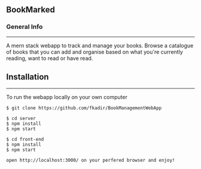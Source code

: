 ## BookMarked
### General Info
***
A mern stack webapp to track and manage your books. Browse a catalogue of books that you can add and organise based on what you're currently reading, want to read or have read. 

## Installation
***
To run the webapp locally on your own computer 
```
$ git clone https://github.com/fkadir/BookManagementWebApp

$ cd server 
$ npm install 
$ npm start 

$ cd front-end 
$ npm install
$ npm start 

open http://localhost:3000/ on your perfered browser and enjoy!
